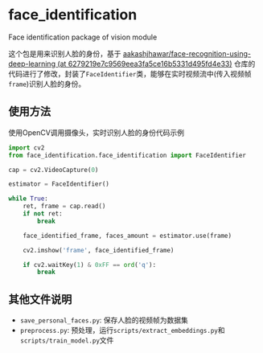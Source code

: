 # face_identification

Face identification package of vision module

这个包是用来识别人脸的身份，基于 [aakashjhawar/face-recognition-using-deep-learning (at 6279219e7c9569eea3fa5ce16b5331d495fd4e33)](https://github.com/aakashjhawar/face-recognition-using-deep-learning/tree/6279219e7c9569eea3fa5ce16b5331d495fd4e33) 仓库的代码进行了修改，封装了`FaceIdentifier`类，能够在实时视频流中(传入视频帧`frame`)识别人脸的身份。

## 使用方法

使用OpenCV调用摄像头，实时识别人脸的身份代码示例

```python
import cv2
from face_identification.face_identification import FaceIdentifier

cap = cv2.VideoCapture(0)

estimator = FaceIdentifier()

while True:
    ret, frame = cap.read()
    if not ret:
        break

    face_identified_frame, faces_amount = estimator.use(frame)

    cv2.imshow('frame', face_identified_frame)

    if cv2.waitKey(1) & 0xFF == ord('q'):
        break
```

## 其他文件说明

-   `save_personal_faces.py`: 保存人脸的视频帧为数据集
-   `preprocess.py`: 预处理，运行`scripts/extract_embeddings.py`和`scripts/train_model.py`文件